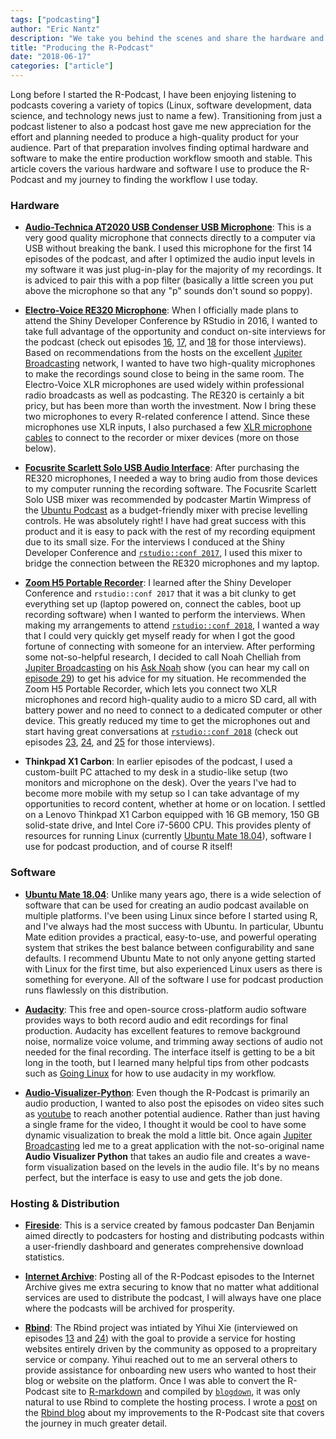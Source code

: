 ```yaml
---
tags: ["podcasting"]
author: "Eric Nantz"
description: "We take you behind the scenes and share the hardware and software used to produce the R-Podcast"
title: "Producing the R-Podcast"
date: "2018-06-17"
categories: ["article"]
---
```


Long before I started the R-Podcast, I have been enjoying listening to podcasts covering a variety of topics (Linux, software development, data science, and technology news just to name a few).  Transitioning from just a podcast listener to also a podcast host gave me new appreciation for the effort and planning needed to produce a high-quality product for your audience.  Part of that preparation involves finding optimal hardware and software to make the entire production workflow smooth and stable.  This article covers the various hardware and software I use to produce the R-Podcast and my journey to finding the workflow I use today.

### Hardware

* [__Audio-Technica AT2020 USB Condenser USB Microphone__](https://www.audio-technica.com/cms/wired_mics/5879a6ca22e5aa7e/): This is a very good quality microphone that connects directly to a computer via USB without breaking the bank. I used this microphone for the first 14 episodes of the podcast, and after I optimized the audio input levels in my software it was just plug-in-play for the majority of my recordings. It is adviced to pair this with a pop filter (basically a little screen you put above the microphone so that any "p" sounds don't sound so poppy).

* [__Electro-Voice RE320 Microphone__](https://www.electrovoice.com/product.php?id=1065): When I officially made plans to attend the Shiny Developer Conference by RStudio in 2016, I wanted to take full advantage of the opportunity and conduct on-site interviews for the podcast (check out episodes [16](/16), [17](/17), and [18](/18) for those interviews).  Based on recommendations from the hosts on the excellent [Jupiter Broadcasting](http://www.jupiterbroadcasting.com/) network, I wanted to have two high-quality microphones to make the recordings sound close to being in the same room.  The Electro-Voice XLR microphones are used widely within professional radio broadcasts as well as podcasting.  The RE320 is certainly a bit pricy, but has been more than worth the investment.  Now I bring these two microphones to every R-related conference I attend.  Since these microphones use XLR inputs, I also purchased a few [XLR microphone cables](https://www.amazon.com/gp/product/B00KO8VYMG/ref=oh_aui_search_detailpage?ie=UTF8&psc=1) to connect to the recorder or mixer devices (more on those below).

* [__Focusrite Scarlett Solo USB Audio Interface__](http://us.focusrite.com/usb-audio-interfaces/scarlett-solo): After purchasing the RE320 microphones, I needed a way to bring audio from those devices to my computer running the recording software.  The Focusrite Scarlett Solo USB mixer was recommended by podcaster Martin Wimpress of the [Ubuntu Podcast](http://ubuntupodcast.org/) as a budget-friendly mixer with precise levelling controls.  He was absolutely right!  I have had great success with this product and it is easy to pack with the rest of my recording equipment due to its small size.  For the interviews I conduced at the Shiny 
Developer Conference and [`rstudio::conf 2017`](https://www.rstudio.com/resources/webinars/#rstudioconf2017), I used this mixer to bridge the connection between the RE320 microphones and my laptop.

* [__Zoom H5 Portable Recorder__](https://www.zoom-na.com/products/field-video-recording/field-recording/zoom-h5-handy-recorder): I learned after the Shiny Developer Conference and `rstudio::conf 2017` that it was a bit clunky to get everything set up (laptop powered on, connect the cables, boot up recording software) when I wanted to perform the interviews.  When making my arrangements to attend [`rstudio::conf 2018`](https://www.rstudio.com/resources/webinars/#rstudioconf2017), I wanted a way that I could very quickly get myself ready for when I got the good fortune of connecting with someone for an interview. After performing some not-so-helpful research, I decided to call Noah Chelliah from [Jupiter Broadcasting](http://www.jupiterbroadcasting.com) on his [Ask Noah](http://www.asknoahshow.com/) show (you can hear my call on [episode 29](http://podcast.asknoahshow.com/29)) to get his advice for my situation.  He recommended the Zoom H5 Portable Recorder, which lets you connect two XLR microphones and record high-quality audio to a micro SD card, all with battery power and no need to connect to a dedicated computer or other device.  This greatly reduced my time to get the microphones out and start having great conversations at [`rstudio::conf 2018`](https://www.rstudio.com/resources/webinars/#rstudioconf2018) (check out episodes [23](/23), [24](/24), and [25](/25) for those interviews).

* __Thinkpad X1 Carbon__: In earlier episodes of the podcast, I used a custom-built PC attached to my desk in a studio-like setup (two monitors and microphone on the desk). Over the years I've had to become more mobile with my setup so I can take advantage of my opportunities to record content, whether at home or on location.  I settled on a Lenovo Thinkpad X1 Carbon equipped with 16 GB memory, 150 GB solid-state drive, and Intel Core i7-5600 CPU.  This provides plenty of resources for running Linux (currently [Ubuntu Mate 18.04](https://ubuntu-mate.org/)), software I use for podcast production, and of course R itself!

### Software

* [__Ubuntu Mate 18.04__](https://ubuntu-mate.org/): Unlike many years ago, there is a wide selection of software that can be used for creating an audio podcast available on multiple platforms.  I've been using Linux since before I started using R, and I've always had the most success with Ubuntu. In particular, Ubuntu Mate edition provides a practical, easy-to-use, and powerful operating system that strikes the best balance between configurability and sane defaults. I recommend Ubuntu Mate to not only anyone getting started with Linux for the first time, but also experienced Linux users as there is something for everyone.  All of the software I use for podcast production runs flawlessly on this distribution.

* [__Audacity__](https://www.audacityteam.org/): This free and open-source cross-platform audio software provides ways to both record audio and edit recordings for final production.  Audacity has excellent features to remove background noise, normalize voice volume, and trimming away sections of audio not needed for the final recording.  The interface itself is getting to be a bit long in the tooth, but I learned many helpful tips from other podcasts such as [Going Linux](http://goinglinux.com) for how to use audacity in my workflow.

* [__Audio-Visualizer-Python__](https://github.com/djfun/audio-visualizer-python): Even though the R-Podcast is primarily an audio production, I wanted to also post the episodes on video sites such as [youtube](https://www.youtube.com) to reach another potential audience. Rather than just having a single frame for the video, I thought it would be cool to have some dynamic visualization to 
break the mold a little bit.  Once again [Jupiter Broadcasting](http://www.jupiterbroadcasting.com/) led me to a great application with the not-so-original name __Audio Visualizer Python__ that takes an audio file and creates a wave-form visualization based on the levels in the audio file.  It's by no means perfect, but the interface is easy to use and gets the job done.

### Hosting & Distribution

* [__Fireside__](https://fireside.fm/): This is a service created by famous podcaster Dan Benjamin aimed directly to podcasters for hosting and distributing podcasts within a user-friendly dashboard and generates comprehensive download statistics.

* [__Internet Archive__](https://archive.org/details/@r-podcast): Posting all of the R-Podcast episodes to the Internet Archive gives me extra securing to know that no matter what additional services are used to distribute the podcast, I will always have one place where the podcasts will be archived for prosperity.

* [__Rbind__](https://support.rbind.io/about/): The Rbind project was intiated by Yihui Xie (interviewed on episodes [13](/13) and [24](/24)) with the goal to provide a service for hosting websites entirely driven by the community as opposed to a propreitary service or company.  Yihui reached out to me an serveral others to provide assistance for onboarding new users who wanted to host their blog or website on the platform.  Once I was able to convert the R-Podcast site to [R-markdown](https://rmarkdown.rstudio.com/) and compiled by [`blogdown`](https://bookdown.org/yihui/blogdown/), it was only natural to use Rbind to complete the hosting process. I wrote a [post](https://support.rbind.io/2017/04/27/r-podcast-website/) on the [Rbind blog](https://support.rbind.io/) about my improvements to the R-Podcast site that covers the journey in much greater detail.
